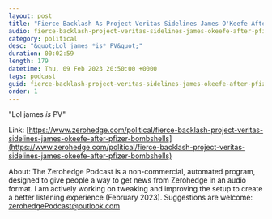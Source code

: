 ```yaml
---
layout: post
title: "Fierce Backlash As Project Veritas Sidelines James O'Keefe After Pfizer Bombshells"
audio: fierce-backlash-project-veritas-sidelines-james-okeefe-after-pfizer-bombshells-0
category: political
desc: "&quot;Lol james *is* PV&quot;"
duration: 00:02:59
length: 179
datetime: Thu, 09 Feb 2023 20:50:00 +0000
tags: podcast
guid: fierce-backlash-project-veritas-sidelines-james-okeefe-after-pfizer-bombshells-0
order: 1
---
```

&quot;Lol james *is* PV&quot;

Link: [https://www.zerohedge.com/political/fierce-backlash-project-veritas-sidelines-james-okeefe-after-pfizer-bombshells](https://www.zerohedge.com/political/fierce-backlash-project-veritas-sidelines-james-okeefe-after-pfizer-bombshells)

About: The Zerohedge Podcast is a non-commercial, automated program, designed to give people a way to get news from Zerohedge in an audio format.  I am actively working on tweaking and improving the setup to create a better listening experience (February 2023).  Suggestions are welcome: [zerohedgePodcast@outlook.com](mailto:zerohedgePodcast@outlook.com)